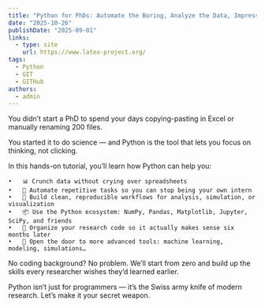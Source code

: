 ```yaml
---
title: "Python for PhDs: Automate the Boring, Analyze the Data, Impress Your Supervisor"
date: "2025-10-26"
publishDate: "2025-09-01"
links:
  - type: site
    url: https://www.latex-project.org/
tags:
  - Python
  - GIT
  - GITHub
authors:
  - admin
---
```


You didn’t start a PhD to spend your days copying-pasting in Excel or manually renaming 200 files.

You started it to do science — and Python is the tool that lets you focus on thinking, not clicking.

In this hands-on tutorial, you’ll learn how Python can help you:

	•	📊 Crunch data without crying over spreadsheets
	•	🔁 Automate repetitive tasks so you can stop being your own intern
	•	🧪 Build clean, reproducible workflows for analysis, simulation, or visualization
	•	📦 Use the Python ecosystem: NumPy, Pandas, Matplotlib, Jupyter, SciPy, and friends
	•	🧠 Organize your research code so it actually makes sense six months later
	•	🤖 Open the door to more advanced tools: machine learning, modeling, simulations…

No coding background? No problem.
We’ll start from zero and build up the skills every researcher wishes they’d learned earlier.

Python isn’t just for programmers — it’s the Swiss army knife of modern research.
Let’s make it your secret weapon.


<!--more-->
